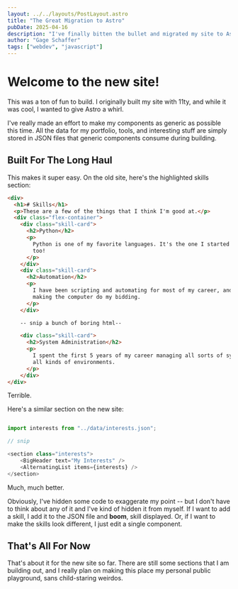 ```yaml
---
layout: ../../layouts/PostLayout.astro
title: "The Great Migration to Astro"
pubDate: 2025-04-16
description: "I've finally bitten the bullet and migrated my site to Astro."
author: "Gage Schaffer"
tags: ["webdev", "javascript"]
---
```


# Welcome to the new site! 
This was a ton of fun to build. I originally built my site with 11ty, and while it was cool, I wanted to give
Astro a whirl.

I've really made an effort to make my components as generic as possible this time. All the data for my
portfolio, tools, and interesting stuff are simply stored in JSON files that generic components consume 
during building. 

## Built For The Long Haul
This makes it super easy. On the old site, here's the highlighted skills section:
```html
<div>    
  <h1># Skills</h1>
  <p>These are a few of the things that I think I'm good at.</p>
  <div class="flex-container">
    <div class="skill-card">
      <h2>Python</h2>
      <p>
        Python is one of my favorite languages. It's the one I started with,
        too!
      </p>
    </div>
    <div class="skill-card">
      <h2>Automation</h2>
      <p>
        I have been scripting and automating for most of my career, and I absolutely love 
        making the computer do my bidding.
      </p>
    </div>

    -- snip a bunch of boring html-- 

    <div class="skill-card">
      <h2>System Administration</h2>
      <p>
        I spent the first 5 years of my career managing all sorts of systems in
        all kinds of environments.
      </p>
    </div>
</div>
```

Terrible. 

Here's a similar section on the new site:

```javascript

import interests from "../data/interests.json";

// snip

<section class="interests">
    <BigHeader text="My Interests" />
    <AlternatingList items={interests} />
</section>

```

Much, much better. 

Obviously, I've hidden some code to exaggerate my point -- but I don't have to think about any
of it and I've kind of hidden it from myself. If I want to add a skill, I add it to the JSON file and
**boom**, skill displayed. Or, if I want to make the skills look different, I just edit a single component.


## That's All For Now
That's about it for the new site so far. There are still some sections that I am building out, and I really plan on making
this place my personal public playground, sans child-staring weirdos. 

